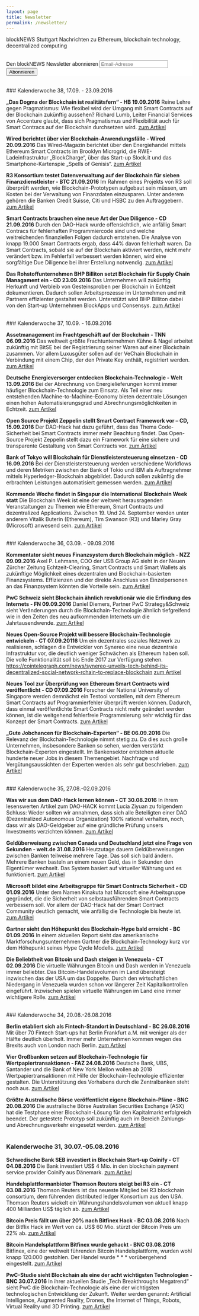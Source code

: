 ```yaml
---
layout: page
title: Newsletter
permalink: /newsletter/
---
```


blockNEWS Stuttgart
Nachrichten zu Ethereum, blockchain technology, decentralized computing  
<br>

<!-- Begin MailChimp Signup Form -->
<link href="//cdn-images.mailchimp.com/embedcode/slim-10_7.css" rel="stylesheet" type="text/css">
<style type="text/css">
	#mc_embed_signup{background:#fff; clear:left; font:14px Helvetica,Arial,sans-serif; }
	#mc_embed_signup form{padding-left:0px;}
</style>
<div id="mc_embed_signup">
<form action="//blocklab.us14.list-manage.com/subscribe/post?u=90590f1e0655a3df4dc3857b1&amp;id=64c6d59831" method="post" id="mc-embedded-subscribe-form" name="mc-embedded-subscribe-form" class="validate" target="_blank" novalidate>
    <div id="mc_embed_signup_scroll">
	<label for="mce-EMAIL">Den blockNEWS Newsletter abonnieren</label>
	<input type="email" value="" name="EMAIL" class="email" id="mce-EMAIL" placeholder="Email-Adresse" required>
    <!-- real people should not fill this in and expect good things - do not remove this or risk form bot signups-->
    <div style="position: absolute; left: -5000px;" aria-hidden="true"><input type="text" name="b_90590f1e0655a3df4dc3857b1_64c6d59831" tabindex="-1" value=""></div>
    <div class="clear"><input type="submit" value="Abonnieren" name="subscribe" id="mc-embedded-subscribe" class="button"></div>
    </div>
</form>
</div>

<!--End mc_embed_signup-->

<br>
### Kalenderwoche 38, 17.09. - 23.09.2016

**„Das Dogma der Blockchain ist realitätsfern“ - HB 19.09.2016**
Reine Lehre gegen Pragmatismus: Wie flexibel wird der Umgang mit Smart Contracts auf der Blockchain zukünftig aussehen? Richard Lumb, Leiter Financial Services von Accenture glaubt, dass sich Pragmatismus und Flexibilität auch für Smart Contracs auf der Blockchain durchsetzen wird.
[zum Artikel](http://www.handelsblatt.com/unternehmen/banken-versicherungen/accenture-experte-richard-lumb-das-dogma-der-blockchain-ist-realitaetsfern/14566300.html)


**Wired berichtet über vier Blockchain-Anwendungsfälle - Wired 20.09.2016**
Das Wired-Magazin berichtet über den Energiehandel mittels Ethereum Smart Contracts im Brooklyn Microgrid, die RWE-Ladeinfrastruktur „BlockCharge“, über das Start-up Slock.it und das Smartphone-Kartenspie „Spells of Genisis“.
[zum Artikel](https://www.wired.de/collection/business/die-blockchain-im-alltag-vier-beispiele-wie-das-geht)


**R3 Konsortium testet Datenverwaltung auf der Blockchain für sieben Finanzdienstleister - BTC 21.09.2016**
Im Rahmen eines Projekts von R3 soll überprüft werden, wie Blockchain-Prototypen aufgebaut sein müssen, um Kosten bei der Verwaltung von Finanzdaten einzusparen. Unter anderem gehören die Banken Credit Suisse, Citi und HSBC zu den Auftraggebern.
[zum Artikel](https://www.btc-echo.de/r3cev-axonie-blockchain-test/)


**Smart Contracts brauchen eine neue Art der Due Diligence - CD 21.09.2016**
Durch den DAO-Hack wurde offensichtlich, wie anfällig Smart Contracs für fehlerhaften Programmiercode sind und welche weitreichenden finanziellen Folgen dadurch entstehen. Die Analyse von knapp 19.000 Smart Contracts ergab, dass 44% davon fehlerhaft waren. Da Smart Contracts, sobald sie auf der Blockchain aktiviert werden, nicht mehr verändert bzw. im Fehlerfall verbessert werden können, wird eine sorgfältige Due Diligence bei ihrer Erstellung notwendig. 
[zum Artikel](http://www.coindesk.com/blockchain-smart-contracts-need-new-kind-due-diligence/)


**Das Rohstoffunternehmen BHP Billiton setzt Blockchain für Supply Chain Managament ein - CD 23.09.2016**
Das Unternehmen will zukünftig Herkunft und Verbleib von Gesteinsproben per Blockchain in Echtzeit dokumentieren. Dadurch sollen Arbeitsprozesse im Unternehmen und mit Partnern effizienter gestaltet werden. Unterstützt wird BHP Billiton dabei von den Start-up Unternehmen BlockApps und Consensys.
[zum Artikel](http://www.coindesk.com/bhp-billiton-blockchain-mining-company-supply-chain/)


<br>
### Kalenderwoche 37, 10.09. - 16.09.2016

**Assetmanagement im Frachtgeschäft auf der Blockchain - TNN 06.09.2016**
Das weltweit größte Frachtunternehmen Kühne & Nagel arbeitet zukünftig mit BitSE bei der Registrierung seiner Waren auf einer Blockchain zusammen. Vor allem Luxusgüter sollen auf der VeChain Blockchain in Verbindung mit einem Chip, der den Private Key enthält, registriert werden.
[zum Artikel](http://www.trustnodes.com/worlds-largest-freight-company-to-use-blockchain-tech-for-asset-management)

**Deutsche Energieversorger entdecken Blockchain-Technologie - Welt 13.09.2016**
Bei der Abrechnung von Energielieferungen kommt immer häufiger Blockchain-Technologie zum Einsatz. Als Teil einer neu entstehenden Machine-to-Machine-Economy bieten dezentrale Lösungen einen hohen Automatisierungsgrad und Abrechnungsmöglichkeiten in Echtzeit.
[zum Artikel](https://www.welt.de/newsticker/bloomberg/article158119549/RWE-und-andere-Versorger-entdecken-die-Blockchain-Technologie.html)

**Open Source Projekt Zeppelin stellt Smart Contract Framework vor – CD, 15.09.2016**
Der DAO-Hack hat dazu geführt, dass das Thema Code-Sicherheit bei Smart Contracts immer mehr Beachtung findet. Das Open-Source Projekt Zeppelin stellt dazu ein Framework für eine sichere und transparente Gestaltung von Smart Contracts vor.
[zum Artikel](http://www.coindesk.com/blockchain-veterans-unveil-secure-smart-contracts-framework/)

**Bank of Tokyo will Blockchain für Dienstleistersteuerung einsetzen - CD 16.09.2016**
Bei der Dienstleistersteuerung werden verschiedene Workflows und deren Metriken zwischen der Bank of Tokio und IBM als Auftragnehmer mittels Hyperledger-Blockchain abgebildet. Dadurch sollen zukünftig die erbrachten Leistungen automatisiert gemessen werden.
[zum Artikel](http://www.coindesk.com/bank-tokyo-use-blockchain-contract-management-2018/)
 
**Kommende Woche findet in Singapur die International Blockchain Week statt**
Die Blockchain Week ist eine der weltweit herausragenden Veranstaltungen zu Themen wie Ethereum, Smart Contracts und dezentralized Applications. Zwischen 19. Und 24. September werden unter anderem Vitalik Buterin (Ethereum), Tim Swanson (R3) und Marley Gray (Microsoft) anwesend sein.
[zum Artikel](http://www.blockchainweek2016.org/index_en.html)


<br>
### Kalenderwoche 36, 03.09. - 09.09.2016

**Kommentator sieht neues Finanzsystem durch Blockchain möglich - NZZ 09.09.2016**
Axel P. Lehmann, COO der USB Group AG sieht in der Neuen Zürcher Zeitung Echtzeit-Clearing, Smart Contracts und Smart Wallets als zukünftige Möglichkeit eines dezentralen und Blockchain-basierten Finanzsystems. Effizienzen und der direkte Anschluss von Einzelpersonen an das Finanzsystem könnten die Vorteile sein.
[zum Artikel](http://www.nzz.ch/meinung/kommentare/blockchain-ein-neues-finanzsystem-ld.115776)

**PwC Schweiz sieht Blockchain ähnlich revolutionär wie die Erfindung des Internets - FN 09.09.2016**
Daniel Diemers, Partner PwC Strategy&Schweiz sieht Veränderungen durch die Blockchain-Technologie ähnlich tiefgreifend wie in den Zeiten des neu aufkommenden Internets um die Jahrtausendwende.
[zum Artikel](http://www.moneycab.com/2016/09/09/pwc-mit-blockchain-in-neue-sphaeren/)

**Neues Open-Source Projekt will bessere Blockchain-Technologie entwickeln - CT 07.09.20116**
Um ein dezentrales soziales Netzwerk zu realisieren, schlagen die Entwickler von Synereo eine neue dezentrale Infrastruktur vor, die deutlich weniger Schwächen als Ethereum haben soll. Die volle Funktionalität soll bis Ende 2017 zur Verfügung stehen.
https://cointelegraph.com/news/synereo-unveils-tech-behind-its-decentralized-social-network-rchain-to-replace-blockchain
[zum Artikel](https://docs.google.com/document/d/1xmRvAjJEQ72-sR9luS34TG0BOpPn_6ztZjYBFCByKxo/edit#heading=h.z8t5orcjk0cv)

**Neues Tool zur Überprüfung von Ethereum Smart Contracts wird veröffentlicht - CD 07.09.2016**
Forscher der National University of Singapore werden demnächst ein Testool vorstellen, mit dem Ethereum Smart Contracts auf Programmierfehler überprüft werden können. Dadurch, dass einmal veröffentlichte Smart Contracts nicht mehr geändert werden können, ist die weitgehend fehlerfreie Programmierung sehr wichtig für das Konzept der Smart Contracts.
[zum Artikel](http://www.coindesk.com/smart-contract-debugger-debut-ethereum-conference/)

**„Gute Jobchancen für Blockchain-Experten“ - BE 06.09.2016**
Die Relevanz der Blockchain-Technologie nimmt stetig zu. Da dies auch große Unternehmen, insbesondere Banken so sehen, werden verstärkt Blockchain-Experten eingestellt. Im Bankensektor entstehen aktuelle hunderte neuer Jobs in diesem Themengebiet. Nachfrage und Vergütungsaussichten der Experten werden als sehr gut beschrieben.
[zum Artikel](https://www.btc-echo.de/banken-bestaetigen-gute-jobchancen-fuer-blockchain-experten/)

<br>
### Kalenderwoche 35, 27.08.-02.09.2016

**Was wir aus dem DAO-Hack lernen können - CT 30.08.2016**
In ihrem lesenswerten Artikel zum DAO-HACK kommt Lucia Ziyuan zu folgendem Schluss: Weder sollten wir annahmen, dass sich alle Beteiligten einer DAO (Dezentralized Autonomous Organization) 100% rational verhalten, noch, dass wir als DAO-Geldgeber auf eine gründliche Prüfung unsers Investments verzichten können.
[zum Artikel](https://cointelegraph.com/news/what-we-learned-about-technocratic-fallacies-from-dao-collapse)

**Geldüberweisung zwischen Canada und Deutschland jetzt eine Frage von Sekunden - welt.de 31.08.2016**
Heutzutage dauern Geldüberweisungen zwischen Banken teilweise mehrere Tage. Das soll sich bald ändern. Mehrere Banken basteln an einem neuen Geld, das in Sekunden den Eigentümer wechselt. Das System basiert auf virtueller Währung und es funktioniert.
[zum Artikel](http://www.welt.de/finanzen/article157915297/Dieses-System-macht-Ueberweisungen-blitzschnell.html)

**Microsoft bildet eine Arbeitsgruppe für Smart Contracts Sicherheit - CD 01.09.2016**
Unter dem Namen Kinakuta hat Microsoft eine Arbeitsgruppe gegründet, die die Sicherheit von selbstausführenden Smart Contracts verbessern soll. Vor allem der DAO-Hack hat der Smart Contract Community deutlich gemacht, wie anfällig die Technologie bis heute ist.
[zum Artikel](http://www.coindesk.com/microsoft-launches-smart-contracts-security-working-group/)

**Gartner sieht den Höhepunkt des Blockchain-Hype bald erreicht - BC 01.09.2016**
In einem aktuellen Report sieht das amerikanische Marktforschungsunternehmen Gartner die Blockchain-Technology kurz vor dem Höhepunkt seines Hype Cycle Modells.
[zum Artikel](https://news.bitcoin.com/blockchain-hype-peak-new-report/)

**Die Beliebtheit von Bitcoin und Dash steigen in Venezuela - CT 02.09.2016**
Die virtuelle Währungen Bitcoin und Dash werden in Venezuela immer beliebter. Das Bitcoin-Handelsvolumen im Land übersteigt inzwischen das der USA um das Doppelte. Durch den wirtschaftlichen Niedergang in Venezuela wurden schon vor längerer Zeit Kapitalkontrollen eingeführt. Inzwischen spielen virtuelle Währungen im Land eine immer wichtigere Rolle.
[zum Artikel](https://cointelegraph.com/news/crisis-torn-venezuelans-opt-for-dash-and-bitcoin)

<br>  
### Kalenderwoche 34, 20.08.-26.08.2016

**Berlin etabliert sich als Fintech-Standort in Deutschland - BC 26.08.2016**
Mit über 70 Fintech Start-ups hat Berlin Frankfurt a.M. mit weniger als der Hälfte deutlich überholt. Immer mehr Unternehmen kommen wegen des Brexits auch von London nach Berlin.
[zum Artikel](https://news.bitcoin.com/fintech-blockchain-german-landscape/)

**Vier Großbanken setzen auf Blockchain-Technologie für Wertpapiertransaktionen - FAZ 24.08.2016**
Deutsche Bank, UBS, Santander und die Bank of New York Mellon wollen ab 2018 Wertpapiertransaktionen mit Hilfe der Blockchain-Technologie effizienter gestalten. Die Unterstützung des Vorhabens durch die Zentralbanken steht noch aus. 
[zum Artikel](http://www.faz.net/aktuell/wirtschaft/netzwirtschaft/deutsche-bank-ubs-bny-santander-arbeiten-an-digitalwaehrung-14403264.html)

**Größte Australische Börse veröffentlicht eigene Blockchain-Pläne - BNC 20.08.2016**
Die australische Börse Australian Securities Exchange (ASX) hat die Testphase einer Blockchain-Lösung für den Kapitalmarkt erfolgreich beendet. Der getestete Prototyp soll zukünftig auch im Bereich Zahlungs- und Abrechnungsverkehr eingesetzt werden.
[zum Artikel](http://bravenewcoin.com/news/major-stock-exchange-completes-blockchain-trial-for-replacement-settlement-system/)  
<br>
### Kalenderwoche 31, 30.07.-05.08.2016

**Schwedische Bank SEB investiert in Blockchain Start-up Coinify - CT 04.08.2016**
Die Bank investiert US$ 4 Mio. in den blockchain payment service provider Coinify aus Dänemark.
[zum Artikel](https://cointelegraph.com/news/top-swedish-bank-invests-in-danish-blockchain-startup-coinify)

**Handelsplattformanbieter Thomson Reuters steigt bei R3  ein - CT 03.08.2016**
Thomson Reuters ist das neueste Mitglied bei R3 blockchain consortium, dem führenden distributed ledger Konsortium aus den USA. Thomson Reuters wickelt ein Währungshandelsvolumen von aktuell knapp 400 Milliarden US$ täglich ab.
[zum Artikel](https://cointelegraph.com/news/thomson-reuters-joins-r3-blockchain-consortium)

**Bitcoin Preis fällt um über 20% nach Bitfinex Hack - BC 03.08.2016**
Nach der Bitflix Hack im Wert von ca. US$ 60 Mio. stürzt der Bitcoin Preis um 22% ab.
[zum Artikel](https://news.bitcoin.com/bitfinex-hack-bitcoin/)

**Bitcoin Handelsplattform Bitfinex wurde gehackt - BNC 03.08.2016**
Bitfinex, eine der weltweit führenden Bitcoin Handelsplattform, wurden wohl knapp 120.000 gestohlen. Der Handel wurde * * * vorübergehend eingestellt.
[zum Artikel](http://bravenewcoin.com/news/bitfinex-hacked-halts-trading-deposits-and-withdrawals/)

**PwC-Studie sieht Blockchain als eine der acht wichtigsten Technologien - BNC 30.07.2016**
In ihrer aktuellen Studie „Tech Breakthroughs Megatrend“ sieht PwC die Blockchain-Technologie als eine der wichtigsten technologischen Entwicklung der Zukunft. Weiter werden genannt: Artificial Intelligence, Augmented Reality, Drones, the Internet of Things, Robots, Virtual Reality und 3D Printing.
[zum Artikel](http://bravenewcoin.com/news/blockchain-an-essential-tech-for-ceos-states-pwc/)

